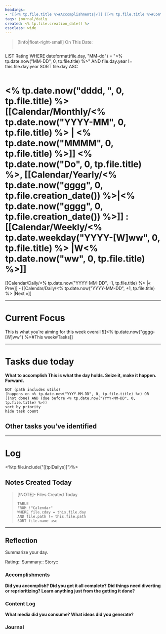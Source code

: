 ```yaml
---
headings:
- "[[<% tp.file.title %>#Accomplishments|✔️]] [[<% tp.file.title %>#Content Log|📚]] [[<% tp.file.title %>#Journal|💭]]"
tags: journal/daily
created: <% tp.file.creation_date() %>
cssclass: wide
---
```

> [!info|float-right-small] On This Date:
> ```dataview
LIST Rating
WHERE dateformat(file.day, "MM-dd") = "<% tp.date.now("MM-DD", 0, tp.file.title) %>" AND file.day.year != this.file.day.year
SORT file.day ASC
> ```
> 
# <% tp.date.now("dddd, ", 0, tp.file.title) %>[[Calendar/Monthly/<% tp.date.now("YYYY-MM", 0, tp.file.title) %> | <% tp.date.now("MMMM", 0, tp.file.title) %>]] <% tp.date.now("Do", 0, tp.file.title) %>, [[Calendar/Yearly/<% tp.date.now("gggg", 0, tp.file.creation_date()) %>|<% tp.date.now("gggg", 0, tp.file.creation_date()) %>]] : [[Calendar/Weekly/<% tp.date.weekday("YYYY-[W]ww", 0, tp.file.title) %> |W<% tp.date.now("ww", 0, tp.file.title) %>]]
[[Calendar/Daily/<% tp.date.now("YYYY-MM-DD", -1, tp.file.title) %> |« Prev]] - [[Calendar/Daily/<% tp.date.now("YYYY-MM-DD", +1, tp.file.title) %> |Next »]] 

----
# Current Focus
This is what you're aiming for this week overall
![[<% tp.date.now("gggg-[W]ww") %>#This week#Tasks]]

----
# Tasks due today
**What to accomplish This is what the day holds. Seize it, make it happen. Forward.**
```tasks
NOT (path includes utils)
(happens on <% tp.date.now("YYYY-MM-DD", 0, tp.file.title) %>) OR ((not done) AND (due before <% tp.date.now("YYYY-MM-DD", 0, tp.file.title) %>))
sort by priority
hide task count
```
## Other tasks you've identified

----
# Log

<%tp.file.include("[[tplDailys]]")%>
## Notes Created Today
>[!NOTE]- Files Created Today
>```dataview
>TABLE 
>FROM !"Calendar"
>WHERE file.cday = this.file.day 
>AND file.path != this.file.path
>SORT file.name asc
>```
----
## Reflection
Summarize your day.

Rating::
Summary::
Story::
### Accomplishments
**Did you accomplish? Did you get it all complete? Did things need diverting or reprioritizing? Learn anything just from the getting it done?**

### Content Log
**What media did you consume? What ideas did you generate?**

### Journal

